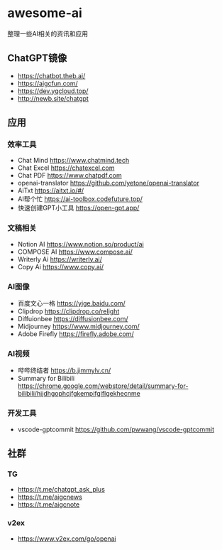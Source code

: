# awesome-ai
整理一些AI相关的资讯和应用

## ChatGPT镜像
- https://chatbot.theb.ai/
- https://aigcfun.com/
- https://dev.yqcloud.top/
- http://newb.site/chatgpt

## 应用


### 效率工具

- Chat Mind https://www.chatmind.tech
- Chat Excel https://chatexcel.com
- Chat PDF https://www.chatpdf.com
- openai-translator  https://github.com/yetone/openai-translator
- AiTxt https://aitxt.io/#/
- AI帮个忙 https://ai-toolbox.codefuture.top/
- 快速创建GPT小工具  https://open-gpt.app/

### 文稿相关

- Notion AI https://www.notion.so/product/ai
- COMPOSE AI https://www.compose.ai/
- Writerly Ai https://writerly.ai/
- Copy Ai https://www.copy.ai/

### AI图像

- 百度文心一格 https://yige.baidu.com/
- Clipdrop https://clipdrop.co/relight
- Diffuionbee https://diffusionbee.com/
- Midjourney https://www.midjourney.com/
- Adobe Firefly https://firefly.adobe.com/

### AI视频
- 哔哔终结者 https://b.jimmylv.cn/
- Summary for Bilibili  https://chrome.google.com/webstore/detail/summary-for-bilibili/hjjdhgophcjfgkempifgiflgekhecnme

### 开发工具
- vscode-gptcommit https://github.com/pwwang/vscode-gptcommit


## 社群

### TG
- https://t.me/chatgpt_ask_plus
- https://t.me/aigcnews
- https://t.me/aigcnote

### v2ex
- https://www.v2ex.com/go/openai


